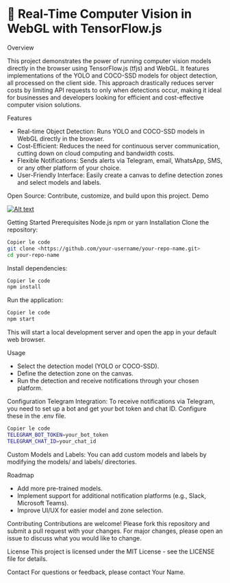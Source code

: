 # 🎥 Real-Time Computer Vision in WebGL with TensorFlow.js

Overview

This project demonstrates the power of running computer vision models directly in the browser using TensorFlow.js (tfjs) and WebGL. It features implementations of the YOLO and COCO-SSD models for object detection, all processed on the client side. This approach drastically reduces server costs by limiting API requests to only when detections occur, making it ideal for businesses and developers looking for efficient and cost-effective computer vision solutions.

Features

-   Real-time Object Detection: Runs YOLO and COCO-SSD models in WebGL directly in the browser.
-   Cost-Efficient: Reduces the need for continuous server communication, cutting down on cloud computing and bandwidth costs.
-   Flexible Notifications: Sends alerts via Telegram, email, WhatsApp, SMS, or any other platform of your choice.
-   User-Friendly Interface: Easily create a canvas to define detection zones and select models and labels.

Open Source: Contribute, customize, and build upon this project.
Demo

[![Alt text](https://img.youtube.com/vi/fO3A9giDCVk/hqdefault.jpg)](https://www.youtube.com/watch?v=fO3A9giDCVk)


Getting Started
Prerequisites
Node.js
npm or yarn
Installation
Clone the repository:

```bash
Copier le code
git clone <https://github.com/your-username/your-repo-name.git>
cd your-repo-name
```

Install dependencies:

```bash
Copier le code
npm install
```

Run the application:

```bash
Copier le code
npm start
```

This will start a local development server and open the app in your default web browser.

Usage

-   Select the detection model (YOLO or COCO-SSD).
-   Define the detection zone on the canvas.
-   Run the detection and receive notifications through your chosen platform.

Configuration
Telegram Integration: To receive notifications via Telegram, you need to set up a bot and get your bot token and chat ID. Configure these in the .env file.

```bash
Copier le code
TELEGRAM_BOT_TOKEN=your_bot_token
TELEGRAM_CHAT_ID=your_chat_id
```

Custom Models and Labels: You can add custom models and labels by modifying the models/ and labels/ directories.

Roadmap

-   Add more pre-trained models.
-   Implement support for additional notification platforms (e.g., Slack, Microsoft Teams).
-   Improve UI/UX for easier model and zone selection.

Contributing
Contributions are welcome! Please fork this repository and submit a pull request with your changes. For major changes, please open an issue to discuss what you would like to change.

License
This project is licensed under the MIT License - see the LICENSE file for details.

Contact
For questions or feedback, please contact Your Name.
